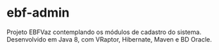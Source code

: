 # ebf-admin

Projeto EBFVaz contemplando os módulos de cadastro do sistema. Desenvolvido em Java 8, com VRaptor, Hibernate, Maven e BD Oracle.
